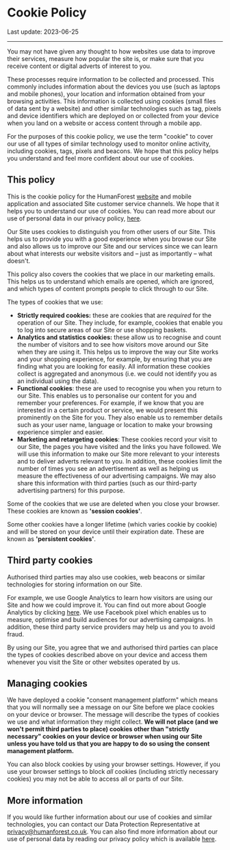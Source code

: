 # Cookie Policy

Last update: 2023-06-25

---

You may not have given any thought to how websites use data to improve their services, measure how popular the site is, or make sure that you receive content or digital adverts of interest to you.

These processes require information to be collected and processed. This commonly includes information about the devices you use (such as laptops and mobile phones), your location and information obtained from your browsing activities. This information is collected using cookies (small files of data sent by a website) and other similar technologies such as tag, pixels and device identifiers which are deployed on or collected from your device when you land on a website or access content through a mobile app.

For the purposes of this cookie policy, we use the term "cookie" to cover our use of all types of similar technology used to monitor online activity, including cookies, tags, pixels and beacons. We hope that this policy helps you understand and feel more confident about our use of cookies.

## This policy

This is the cookie policy for the HumanForest [website](https://parcel.humanforest.co.uk/new-booking) and mobile application and associated Site customer service channels. We hope that it helps you to understand our use of cookies. You can read more about our use of personal data in our privacy policy, [here](/privacy-policy).

Our Site uses cookies to distinguish you from other users of our Site. This helps us to provide you with a good experience when you browse our Site and also allows us to improve our Site and our services since we can learn about what interests our website visitors and – just as importantly – what doesn't.

This policy also covers the cookies that we place in our marketing emails. This helps us to understand which emails are opened, which are ignored, and which types of content prompts people to click through to our Site.

The types of cookies that we use:

- **Strictly required cookies:** these are cookies that are _required_ for the operation of our Site. They include, for example, cookies that enable you to log into secure areas of our Site or use shopping baskets.
- **Analytics and statistics cookies:** these allow us to recognise and count the number of visitors and to see how visitors move around our Site when they are using it. This helps us to improve the way our Site works and your shopping experience, for example, by ensuring that you are finding what you are looking for easily. All information these cookies collect is aggregated and anonymous (i.e. we could not identify you as an individual using the data).
- **Functional cookies**: these are used to recognise you when you return to our Site. This enables us to personalise our content for you and remember your preferences. For example, if we know that you are interested in a certain product or service, we would present this prominently on the Site for you. They also enable us to remember details such as your user name, language or location to make your browsing experience simpler and easier.
- **Marketing and retargeting cookies**: These cookies record your visit to our Site, the pages you have visited and the links you have followed. We will use this information to make our Site more relevant to your interests and to deliver adverts relevant to you. In addition, these cookies limit the number of times you see an advertisement as well as helping us measure the effectiveness of our advertising campaigns. We may also share this information with third parties (such as our third-party advertising partners) for this purpose.

Some of the cookies that we use are deleted when you close your browser. These cookies are known as **'session cookies'**.

Some other cookies have a longer lifetime (which varies cookie by cookie) and will be stored on your device until their expiration date. These are known as **'persistent cookies'**.

## Third party cookies

Authorised third parties may also use cookies, web beacons or similar technologies for storing information on our Site.

For example, we use Google Analytics to learn how visitors are using our Site and how we could improve it. You can find out more about Google Analytics by clicking [here](https://support.google.com/analytics/answer/6004245). We use Facebook pixel which enables us to measure, optimise and build audiences for our advertising campaigns. In addition, these third party service providers may help us and you to avoid fraud.

By using our Site, you agree that we and authorised third parties can place the types of cookies described above on your device and access them whenever you visit the Site or other websites operated by us.

## Managing cookies

We have deployed a cookie "consent management platform" which means that you will normally see a message on our Site before we place cookies on your device or browser. The message will describe the types of cookies we use and what information they might collect. **We will not place (and we won't permit third parties to place) cookies other than "strictly necessary" cookies on your device or browser when using our Site unless you have told us that you are happy to do so using the consent management platform.**

You can also block cookies by using your browser settings. However, if you use your browser settings to block _all_ cookies (including strictly necessary cookies) you may not be able to access all or parts of our Site.

## More information

If you would like further information about our use of cookies and similar technologies, you can contact our Data Protection Representative at privacy@humanforest.co.uk. You can also find more information about our use of personal data by reading our privacy policy which is available [here](/privacy-policy).

